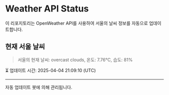 
# Weather API Status

이 리포지토리는 OpenWeather API를 사용하여 서울의 날씨 정보를 자동으로 업데이트합니다.

## 현재 서울 날씨
> 서울의 현재 날씨: overcast clouds, 온도: 7.76°C, 습도: 81%

⏳ 업데이트 시간: 2025-04-04 21:09:10 (UTC)

---
자동 업데이트 봇에 의해 관리됩니다.
